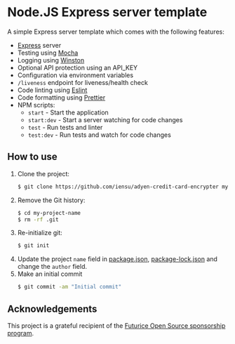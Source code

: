 # Node.JS Express server template

A simple Express server template which comes with the following features:

* [Express](https://expressjs.com/) server
* Testing using [Mocha](https://mochajs.org/)
* Logging using [Winston](https://github.com/winstonjs/winston)
* Optional API protection using an API_KEY
* Configuration via environment variables
* `/liveness` endpoint for liveness/health check
* Code linting using [Eslint](https://eslint.org/)
* Code formatting using [Prettier](https://prettier.io/)
* NPM scripts:
  * `start` - Start the application
  * `start:dev` - Start a server watching for code changes
  * `test` - Run tests and linter
  * `test:dev` - Run tests and watch for code changes

## How to use

1. Clone the project:
   ```bash
   $ git clone https://github.com/iensu/adyen-credit-card-encrypter my-project-name
   ```
1. Remove the Git history:
   ```bash
   $ cd my-project-name
   $ rm -rf .git
   ```
1. Re-initialize git:
   ```bash
   $ git init
   ```
1. Update the project `name` field in [package.json](./package.json), [package-lock.json](./package-lock.json) and change the `author` field.
1. Make an initial commit
   ```bash
   $ git commit -am "Initial commit"
   ```

## Acknowledgements

This project is a grateful recipient of the
[Futurice Open Source sponsorship program](http://futurice.com/blog/sponsoring-free-time-open-source-activities).
